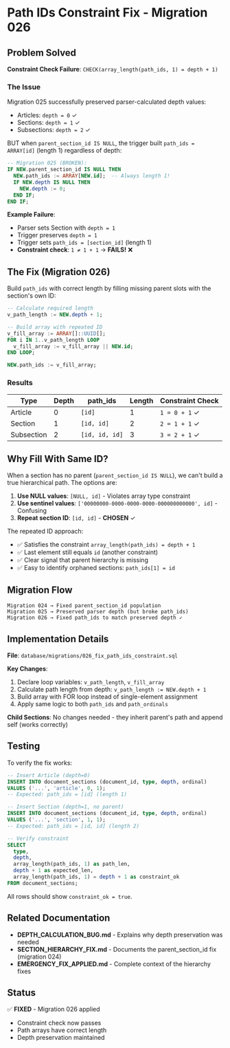 # Path IDs Constraint Fix - Migration 026

## Problem Solved

**Constraint Check Failure**: `CHECK(array_length(path_ids, 1) = depth + 1)`

### The Issue

Migration 025 successfully preserved parser-calculated depth values:
- Articles: `depth = 0` ✓
- Sections: `depth = 1` ✓
- Subsections: `depth = 2` ✓

BUT when `parent_section_id IS NULL`, the trigger built `path_ids = ARRAY[id]` (length 1) regardless of depth:

```sql
-- Migration 025 (BROKEN):
IF NEW.parent_section_id IS NULL THEN
  NEW.path_ids := ARRAY[NEW.id];  -- Always length 1!
  IF NEW.depth IS NULL THEN
    NEW.depth := 0;
  END IF;
END IF;
```

**Example Failure**:
- Parser sets Section with `depth = 1`
- Trigger preserves `depth = 1`
- Trigger sets `path_ids = [section_id]` (length 1)
- **Constraint check**: `1 ≠ 1 + 1` → **FAILS!** ❌

## The Fix (Migration 026)

Build `path_ids` with correct length by filling missing parent slots with the section's own ID:

```sql
-- Calculate required length
v_path_length := NEW.depth + 1;

-- Build array with repeated ID
v_fill_array := ARRAY[]::UUID[];
FOR i IN 1..v_path_length LOOP
  v_fill_array := v_fill_array || NEW.id;
END LOOP;

NEW.path_ids := v_fill_array;
```

### Results

| Type | Depth | path_ids | Length | Constraint Check |
|------|-------|----------|--------|-----------------|
| Article | 0 | `[id]` | 1 | `1 = 0 + 1` ✓ |
| Section | 1 | `[id, id]` | 2 | `2 = 1 + 1` ✓ |
| Subsection | 2 | `[id, id, id]` | 3 | `3 = 2 + 1` ✓ |

## Why Fill With Same ID?

When a section has no parent (`parent_section_id IS NULL`), we can't build a true hierarchical path. The options are:

1. **Use NULL values**: `[NULL, id]` - Violates array type constraint
2. **Use sentinel values**: `['00000000-0000-0000-0000-000000000000', id]` - Confusing
3. **Repeat section ID**: `[id, id]` - **CHOSEN** ✓

The repeated ID approach:
- ✅ Satisfies the constraint `array_length(path_ids) = depth + 1`
- ✅ Last element still equals `id` (another constraint)
- ✅ Clear signal that parent hierarchy is missing
- ✅ Easy to identify orphaned sections: `path_ids[1] = id`

## Migration Flow

```
Migration 024 → Fixed parent_section_id population
Migration 025 → Preserved parser depth (but broke path_ids)
Migration 026 → Fixed path_ids to match preserved depth ✓
```

## Implementation Details

**File**: `database/migrations/026_fix_path_ids_constraint.sql`

**Key Changes**:
1. Declare loop variables: `v_path_length`, `v_fill_array`
2. Calculate path length from depth: `v_path_length := NEW.depth + 1`
3. Build array with FOR loop instead of single-element assignment
4. Apply same logic to both `path_ids` and `path_ordinals`

**Child Sections**: No changes needed - they inherit parent's path and append self (works correctly)

## Testing

To verify the fix works:

```sql
-- Insert Article (depth=0)
INSERT INTO document_sections (document_id, type, depth, ordinal)
VALUES ('...', 'article', 0, 1);
-- Expected: path_ids = [id] (length 1)

-- Insert Section (depth=1, no parent)
INSERT INTO document_sections (document_id, type, depth, ordinal)
VALUES ('...', 'section', 1, 1);
-- Expected: path_ids = [id, id] (length 2)

-- Verify constraint
SELECT
  type,
  depth,
  array_length(path_ids, 1) as path_len,
  depth + 1 as expected_len,
  array_length(path_ids, 1) = depth + 1 as constraint_ok
FROM document_sections;
```

All rows should show `constraint_ok = true`.

## Related Documentation

- **DEPTH_CALCULATION_BUG.md** - Explains why depth preservation was needed
- **SECTION_HIERARCHY_FIX.md** - Documents the parent_section_id fix (migration 024)
- **EMERGENCY_FIX_APPLIED.md** - Complete context of the hierarchy fixes

## Status

✅ **FIXED** - Migration 026 applied
- Constraint check now passes
- Path arrays have correct length
- Depth preservation maintained
